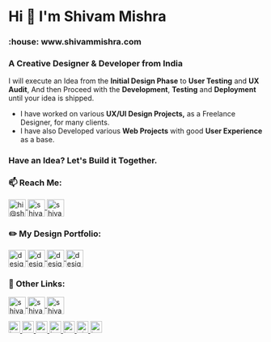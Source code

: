 <h1>Hi 👋 I'm Shivam Mishra</h1>
<h3>:house:  <a href="https://shivammishra.com/" style="text-decoration: none; color:##fbc92c !important">www.shivammishra.com</a></h3>
<h3>A Creative Designer & Developer from India</h3>

I will execute an Idea from the **Initial Design Phase** to **User Testing** and **UX Audit**, And then Proceed with the **Development**, **Testing** and **Deployment** until your idea is shipped.

- I have worked on various **UX/UI Design Projects,** as a Freelance Designer, for many clients.
- I have also Developed various **Web Projects** with good **User Experience** as a base.

### Have an Idea? Let's Build it Together.

### :mailbox: Reach Me:

<p>
  <!-- Email -->
  <a href="mailto:hi@shivammishra.com" target="_blank">
    <img align="center" src="https://cdn.shivammishra.com/github/assets/social/png/email.png" alt="hi@shivammishra.com" height="34" width="auto"/>
  </a>
  <!-- LinkedIn -->
  <a href="https://www.linkedin.com/in/shivam534d/" target="_blank">
    <img align="center" src="https://cdn.shivammishra.com/github/assets/social/png/linkedin.png" alt="shivam534d" height="34" width="auto"/>
  </a>
  <!-- Twitter -->
  <a href="http://twitter.com/shivam534d" target="_blank">
    <img align="center" src="https://cdn.shivammishra.com/github/assets/social/png/twitter.png" alt="shivam534d" height="34" width="auto"/>
  </a>
</p>

### :pencil2: My Design Portfolio:

<p>
  <!-- Behance -->
  <a href="https://www.behance.net/designsbymishra" target="_blank">
    <img align="center" src="https://cdn.shivammishra.com/github/assets/social/png/behance.png" alt="designsbymishra" height="34" width="auto"/>
  </a>
  <!-- Dribbble -->
  <a href="https://dribbble.com/designsbymishra" target="_blank">
    <img align="center" src="https://cdn.shivammishra.com/github/assets/social/png/dribbble.png" alt="designsbymishra" height="34" width="auto"/>
  </a>
  <!-- Design Instagram -->
  <a href="https://www.instagram.com/designsbymishra/" target="_blank">
    <img align="center" src="https://cdn.shivammishra.com/github/assets/social/png/insta-Designs-By-Mishra.png" alt="designsbymishra" height="34" width="auto"/>
  </a>
  <!-- CodePen -->
  <a href="https://codepen.io/designsbymishra" target="_blank">
    <img align="center" src="https://cdn.shivammishra.com/github/assets/social/png/codePen.png" alt="designsbymishra" height="34" width="auto"/>
  </a>
</p>

### :link: Other Links:

<p>
  <!-- Leetcode -->
  <a href="https://leetcode.com/shivam534d" target="_blank">
    <img align="center" src="https://cdn.shivammishra.com/github/assets/social/png/leetCode.png" alt="shivam534d" height="34" width="auto"/>
  </a>
  <!-- HackerRank -->
  <a href="https://www.hackerrank.com/shivam534d" target="_blank">
    <img align="center" src="https://cdn.shivammishra.com/github/assets/social/png/hackerRank.png" alt="shivam534d" height="34" width="auto"/>
  </a>
  <!-- FreeCodeCamp -->
  <a href="https://www.freecodecamp.org/shivam534d" target="_blank">
    <img align="center" src="https://cdn.shivammishra.com/github/assets/social/png/freeCodeCamp.png" alt="shivam534d" height="34" width="auto"/>
  </a>
</p>

  <a href="https://www.w3.org/html/" target="_blank">
    <img
    src="https://cdn.shivammishra.com/github/assets/tech-stack-badges/png/html.png"
    alt="html5"
    width="auto"
    height="23"
    />
  </a>
  <a href="https://www.w3schools.com/css/" target="_blank">
    <img
    src="https://cdn.shivammishra.com/github/assets/tech-stack-badges/png/css.png"
    alt="css3"
    width="auto"
    height="23"
    />
  </a>
  <a href="https://sass-lang.com" target="_blank">
    <img
      src="https://cdn.shivammishra.com/github/assets/tech-stack-badges/png/sass.png"
      alt="sass"
      width="auto"
      height="23"
    />
  </a>
  <a href="https://getbootstrap.com" target="_blank">
    <img
      src="https://cdn.shivammishra.com/github/assets/tech-stack-badges/png/bootstrap.png"
      alt="bootstrap"
      width="auto"
      height="23"
    />
  </a>
  <a href="https://developer.mozilla.org/en-US/docs/Web/JavaScript" target="_blank">
    <img
      src="https://cdn.shivammishra.com/github/assets/tech-stack-badges/png/javascript.png"
      alt="javascript"
      width="auto"
      height="23"
    />
  </a>
  <a href="https://git-scm.com/" target="_blank">
    <img
      src="https://cdn.shivammishra.com/github/assets/tech-stack-badges/png/git.png"
      alt="git"
      width="auto"
      height="23"
    />
  </a>
  <a href="https://www.java.com" target="_blank">
    <img
      src="https://cdn.shivammishra.com/github/assets/tech-stack-badges/png/java.png"
      alt="java"
      width="auto"
      height="23"
    />
  </a>
</p>
